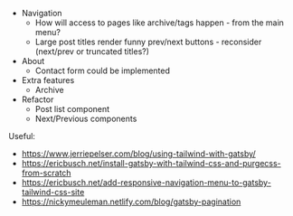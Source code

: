 - Navigation
  - How will access to pages like archive/tags happen - from the main menu?
  - Large post titles render funny prev/next buttons - reconsider (next/prev or truncated titles?)
- About
  - Contact form could be implemented
- Extra features
  - Archive
- Refactor
  - Post list component
  - Next/Previous components

Useful:

- https://www.jerriepelser.com/blog/using-tailwind-with-gatsby/
- https://ericbusch.net/install-gatsby-with-tailwind-css-and-purgecss-from-scratch
- https://ericbusch.net/add-responsive-navigation-menu-to-gatsby-tailwind-css-site
- https://nickymeuleman.netlify.com/blog/gatsby-pagination


